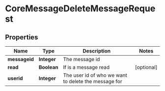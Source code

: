 

# CoreMessageDeleteMessageRequest


## Properties

| Name | Type | Description | Notes |
|------------ | ------------- | ------------- | -------------|
|**messageid** | **Integer** | The message id |  |
|**read** | **Boolean** | If is a message read |  [optional] |
|**userid** | **Integer** | The user id of who we want to delete the message for |  |



